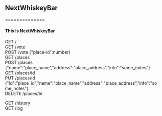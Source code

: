 ## NextWhiskeyBar
==============
#### This is NextWhiskeyBar

GET /  
GET /vote  
POST /vote {"place-id":number}  
GET /places  
POST /places {"name":"place_name","address":"place_address","info":"some_notes"}  
GET /places/id  
PUT /places/id {"id":"place_id","name":"place_name","address":"place_address","info":"some_notes"}  
DELETE /places/id  

GET /history  
GET /log  